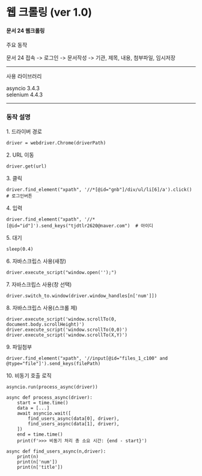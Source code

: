 # 웹 크롤링 (ver 1.0)

<h4>문서 24 웹크롤링<br></h4>
<p>주요 동작</p>
<p>문서 24 접속 -> 로그인 -> 문서작성 -> 기관, 제목, 내용, 첨부파일, 임시저장</p>
<hr>
<p>사용 라이브러리</p>
<p>asyncio 3.4.3<br>selenium 4.4.3</p>
<hr>
<h3><p>동작 설명</p></h3>
<p>1. 드라이버 경로</p>

```
driver = webdriver.Chrome(driverPath)
```


<p>2. URL 이동</p>

```
driver.get(url)
```

<p>3. 클릭</p>

```
driver.find_element("xpath", '//*[@id="gnb"]/div/ul/li[6]/a').click()  # 로그인버튼
```

<p>4. 입력</p>

```
driver.find_element("xpath", '//*[@id="id"]').send_keys("tjdtlr2620@naver.com")  # 아이디
```

<p>5. 대기</p>

```
sleep(0.4)
```

<p>6. 자바스크립스 사용(새창)</p>

```
driver.execute_script("window.open('');")
```
<p>7. 자바스크립스 사용(창 선택)</p>

```
driver.switch_to.window(driver.window_handles[n['num']])
```

<p>8. 자바스크립스 사용(스크롤 제)</p>

```
driver.execute_script('window.scrollTo(0, document.body.scrollHeight)')
driver.execute_script('window.scrollTo(0,0)')
driver.execute_script('window.scrollTo(X,Y)')
```


<p>9. 파일첨부</p>

```
driver.find_element("xpath", '//input[@id="files_1_c100" and @type="file"]').send_keys(filePath)
```
<p>10. 비동기 호출 로직</p>

``` phthon
asyncio.run(process_async(driver))

async def process_async(driver):
    start = time.time()
    data = [...]
    await asyncio.wait([
        find_users_async(data[0], driver),
        find_users_async(data[1], driver),
    ])
    end = time.time()
    print(f'>>> 비동기 처리 총 소요 시간: {end - start}')
    
async def find_users_async(n,driver):
    print(n)
    print(n['num'])
    print(n['title'])
```

 